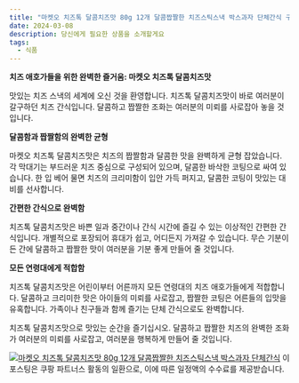```yaml
---
title: "마켓오 치즈톡 달콤치즈맛 80g 12개 달콤짭짤한 치즈스틱스낵 박스과자 단체간식 구매 하기"
date: 2024-03-08
description: 당신에게 필요한 상품을 소개할게요
tags:
  - 식품
---
```

**치즈 애호가들을 위한 완벽한 즐거움: 마켓오 치즈톡 달콤치즈맛**

맛있는 치즈 스낵의 세계에 오신 것을 환영합니다. 치즈톡 달콤치즈맛이 바로 여러분이 갈구하던 치즈 간식입니다. 달콤하고 짭짤한 조화는 여러분의 미뢰를 사로잡아 놓을 것입니다.

**달콤함과 짭짤함의 완벽한 균형**

마켓오 치즈톡 달콤치즈맛은 치즈의 짭짤함과 달콤한 맛을 완벽하게 균형 잡았습니다. 각 막대기는 부드러운 치즈 중심으로 구성되어 있으며, 달콤한 바삭한 코팅으로 싸여 있습니다. 한 입 베어 물면 치즈의 크리미함이 입안 가득 퍼지고, 달콤한 코팅이 맛있는 대비를 선사합니다.

**간편한 간식으로 완벽함**

치즈톡 달콤치즈맛은 바쁜 일과 중간이나 간식 시간에 즐길 수 있는 이상적인 간편한 간식입니다. 개별적으로 포장되어 휴대가 쉽고, 어디든지 가져갈 수 있습니다. 무슨 기분이든 간에 달콤하고 짭짤한 맛이 여러분을 기분 좋게 만들어 줄 것입니다.

**모든 연령대에게 적합함**

치즈톡 달콤치즈맛은 어린이부터 어른까지 모든 연령대의 치즈 애호가들에게 적합합니다. 달콤하고 크리미한 맛은 아이들의 미뢰를 사로잡고, 짭짤한 코팅은 어른들의 입맛을 유혹합니다. 가족이나 친구들과 함께 즐기는 단체 간식으로도 완벽합니다.

치즈톡 달콤치즈맛으로 맛있는 순간을 즐기십시오. 달콤하고 짭짤한 치즈의 완벽한 조화가 여러분의 미뢰를 사로잡고, 여러분을 행복하게 만들어 줄 것입니다.


[![마켓오 치즈톡 달콤치즈맛 80g 12개 달콤짭짤한 치즈스틱스낵 박스과자 단체간식](https://i.imgur.com/81F7uro.png#center)](https://link.coupang.com/re/AFFSDP?lptag=AF5033054&pageKey=7795435489&itemId=21099190557&vendorItemId=88161166053&traceid=V0-153-34f2c0084aaf6f79&requestid=20240308205018394263045226&token=31850C%7CMIXED)
이 포스팅은 쿠팡 파트너스 활동의 일환으로, 이에 따른 일정액의 수수료를 제공받습니다.


